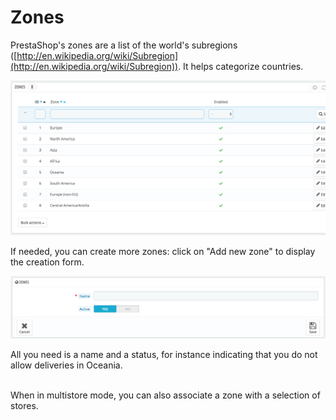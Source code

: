 # Zones

PrestaShop's zones are a list of the world's subregions ([http://en.wikipedia.org/wiki/Subregion](http://en.wikipedia.org/wiki/Subregion)). It helps categorize countries.

![](<../../../../.gitbook/assets/51839950 (4) (4) (4).png>)

If needed, you can create more zones: click on "Add new zone" to display the creation form.

![](<../../../../.gitbook/assets/51839951 (4) (4) (4).png>)

All you need is a name and a status, for instance indicating that you do not allow deliveries in Oceania.

\
When in multistore mode, you can also associate a zone with a selection of stores.
